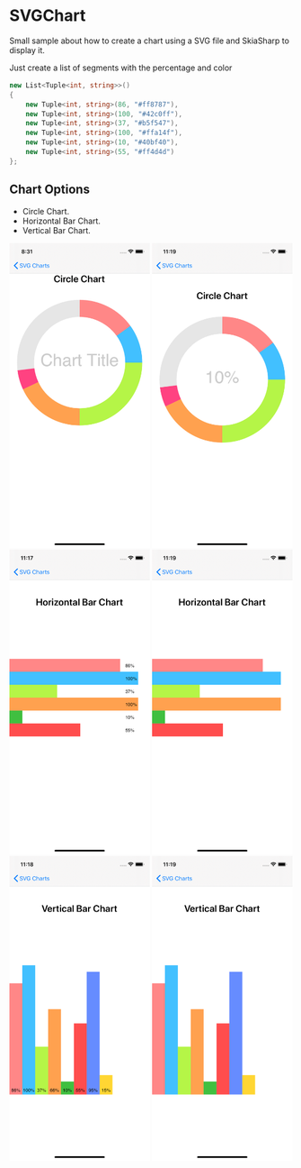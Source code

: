 # SVGChart

Small sample about how to create a chart using a SVG file and SkiaSharp to display it.  
  
Just create a list of segments with the percentage and color 

```C#
new List<Tuple<int, string>>()
{
    new Tuple<int, string>(86, "#ff8787"),
    new Tuple<int, string>(100, "#42c0ff"),
    new Tuple<int, string>(37, "#b5f547"),
    new Tuple<int, string>(100, "#ffa14f"),
    new Tuple<int, string>(10, "#40bf40"),
    new Tuple<int, string>(55, "#ff4d4d")
};
```

## Chart Options
- Circle Chart.
- Horizontal Bar Chart.
- Vertical Bar Chart.

<p float="left">
  <img src="Readme/CircleChart1.png" width="250">
  <img src="Readme/CircleChart2.png" width="250">
  <img src="Readme/BarChart1.png" width="250">
  <img src="Readme/BarChart2.png" width="250">
  <img src="Readme/VBarChart1.png" width="250">
  <img src="Readme/VBarChart2.png" width="250">
</p>


